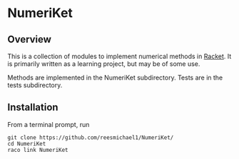 # NumeriKet

## Overview

This is a collection of modules to implement numerical methods in [Racket](https://racket-lang.org). It is primarily written as a learning project, but may be of some use.

Methods are implemented in the NumeriKet subdirectory. Tests are in the tests subdirectory.

## Installation

From a terminal prompt, run
```
git clone https://github.com/reesmichael1/NumeriKet/
cd NumeriKet
raco link NumeriKet
```

